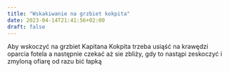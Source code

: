 ```yaml
---
title: "Wskakiwanie na grzbiet kokpita"
date: 2023-04-14T21:41:56+02:00
draft: false
---
```


Aby wskoczyć na  grzbiet Kapitana Kokpita trzeba usiąść na krawędzi oparcia fotela a następnie czekać aż sie zbliży, gdy to nastąpi zeskoczyć i zmyloną ofiarę od razu bić łapką
